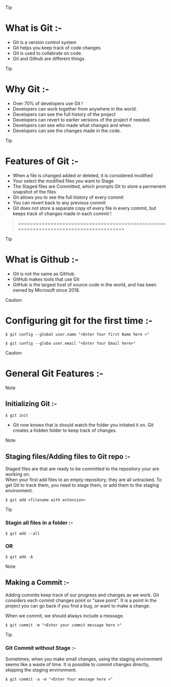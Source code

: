 > [!TIP]
> # What is Git :-
- Git is a version control system
- Git helps you keep track of code changes
- Git is used to collabrate on code.
- Git and Github are different things


> [!TIP]
> # Why Git :-
- Over 70% of developers use Git !
- Developers can work together from anywhere in the world.
- Developers can see the full history of the project
- Developers can revert to earlier versions of the project if needed.
- Developers can see who made what changes and when.
- Developers can see the changes made in the code.

> [!TIP]
> # Features of Git :-
- When a file is changed added or deleted, it is considered modified
- Your select the modified files you want to Stage
- The Staged files are Committed, which prompts Git to store a permenent snapshot of the files
- Git allows you to see the full history of every commit
- You can revert back to any previous commit
- Git does not store a separate copy of every file in every commit, but keeps track of changes made in each commit !

> ======================================================================================

> [!TIP]
> # What is Github :-
- Git is not the same as GitHub.
- GitHub makes tools that use Git
- GitHub is the largest host of source code in the world, and has been owned by Microsoft since 2018.

> [!CAUTION]
> # Configuring git for the first time :-

```
$ git config --global user.name "<Enter Your first Name here >"
```

```
$ git config --globa user.email "<Enter Your Email here>"
```

> [!CAUTION]
> # General Git Features :-

> [!NOTE]
> ## Initializing Git :-
```
$ git init
```
- Git now knows that is should watch the folder you initated it on. Git creates a hidden folder to keep track of changes.

> [!NOTE]
> ## Staging files/Adding files to Git repo :-

Staged files are that are ready to be committed to the repository your are working on.<br/>
When your first add files to an empty repository, they are all untracked. To get Git to track them, you need to stage  them, or add them to the staging environment.

```
$ git add <filename with extension>
```

> [!TIP]
> ### Stagin all files in a folder :-
```
$ git add --all
```
### OR
```
$ git add -A
```


> [!NOTE]
> ## Making a Commit :-

Adding commits keep track of our progress and changes as we work. Git considers each commit changes point or "save point". It is a point in the project you can go back if you find a bug, or want to make a change.

When we commit, we should always include a message.

```
$ git commit -m "<Enter your commit message here >"
```

> [!TIP]
> ### Git Commit without Stage :-
Sometimes, when you make small changes, using the staging environment seems like a waste of time. It is possible to commit changes directly, skipping the staging environment.

```
$ git commit -a -m "<Enter Your message here >"
```

